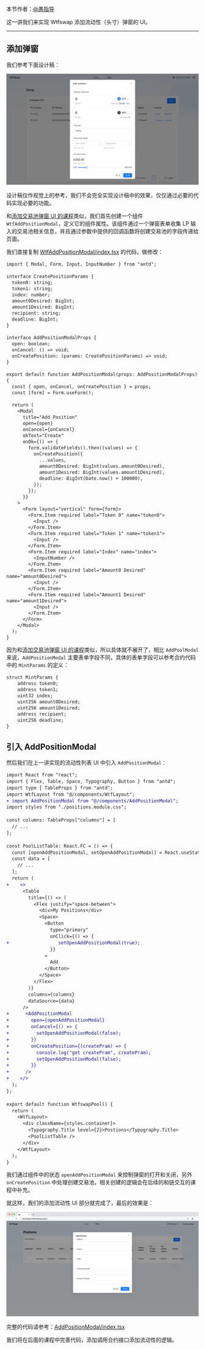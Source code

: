 本节作者：[@愚指导](https://x.com/yudao1024)

这一讲我们来实现 Wtfswap 添加流动性（头寸）弹窗的 UI。

---

## 添加弹窗

我们参考下面设计稿：

![add](./img/add.png)

设计稿仅作视觉上的参考，我们不会完全实现设计稿中的效果，仅仅通过必要的代码实现必要的功能。

和[添加交易池弹窗 UI 的课程](../P206_AddPoolUI/readme.md)类似，我们首先创建一个组件 `WtfAddPositionModal`，定义它的组件属性。该组件通过一个弹窗表单收集 LP 输入的交易池相关信息，并且通过参数中提供的回调函数将创建交易池的字段传递给页面。

我们直接复制 [WtfAddPositionModal/index.tsx](../demo/components/AddPoolModal/index.tsx) 的代码，做修改：

```tsx
import { Modal, Form, Input, InputNumber } from "antd";

interface CreatePositionParams {
  token0: string;
  token1: string;
  index: number;
  amount0Desired: BigInt;
  amount1Desired: BigInt;
  recipient: string;
  deadline: BigInt;
}

interface AddPositionModalProps {
  open: boolean;
  onCancel: () => void;
  onCreatePosition: (params: CreatePositionParams) => void;
}

export default function AddPositionModal(props: AddPositionModalProps) {
  const { open, onCancel, onCreatePosition } = props;
  const [form] = Form.useForm();

  return (
    <Modal
      title="Add Position"
      open={open}
      onCancel={onCancel}
      okText="Create"
      onOk={() => {
        form.validateFields().then((values) => {
          onCreatePosition({
            ...values,
            amount0Desired: BigInt(values.amount0Desired),
            amount1Desired: BigInt(values.amount1Desired),
            deadline: BigInt(Date.now() + 100000),
          });
        });
      }}
    >
      <Form layout="vertical" form={form}>
        <Form.Item required label="Token 0" name="token0">
          <Input />
        </Form.Item>
        <Form.Item required label="Token 1" name="token1">
          <Input />
        </Form.Item>
        <Form.Item required label="Index" name="index">
          <InputNumber />
        </Form.Item>
        <Form.Item required label="Amount0 Desired" name="amount0Desired">
          <Input />
        </Form.Item>
        <Form.Item required label="Amount1 Desired" name="amount1Desired">
          <Input />
        </Form.Item>
      </Form>
    </Modal>
  );
}
```

因为和[添加交易池弹窗 UI 的课程](../P206_AddPoolUI/readme.md)类似，所以具体就不展开了，相比 `AddPoolModal` 来说，`AddPositionModal` 主要表单字段不同，具体的表单字段可以参考合约代码 [](../demo-contract/contracts/wtfswap/interfaces/IPositionManager.sol) 中的 `MintParams` 的定义：

```solidity
struct MintParams {
    address token0;
    address token1;
    uint32 index;
    uint256 amount0Desired;
    uint256 amount1Desired;
    address recipient;
    uint256 deadline;
}
```

## 引入 AddPositionModal

然后我们在上一讲实现的流动性列表 UI 中引入 `AddPositionModal`：

```diff
import React from "react";
import { Flex, Table, Space, Typography, Button } from "antd";
import type { TableProps } from "antd";
import WtfLayout from "@/components/WtfLayout";
+ import AddPositionModal from "@/components/AddPositionModal";
import styles from "./positions.module.css";

const columns: TableProps["columns"] = [
  // ...
];

const PoolListTable: React.FC = () => {
  const [openAddPositionModal, setOpenAddPositionModal] = React.useState(false);
  const data = [
    // ...
  ];
  return (
+    <>
      <Table
        title={() => (
          <Flex justify="space-between">
            <div>My Positions</div>
            <Space>
              <Button
                type="primary"
                onClick={() => {
+                  setOpenAddPositionModal(true);
                }}
              >
                Add
              </Button>
            </Space>
          </Flex>
        )}
        columns={columns}
        dataSource={data}
      />
+      <AddPositionModal
+        open={openAddPositionModal}
+        onCancel={() => {
+          setOpenAddPositionModal(false);
+        }}
+        onCreatePosition={(createPram) => {
+          console.log("get createPram", createPram);
+          setOpenAddPositionModal(false);
+        }}
+      />
+    </>
  );
};

export default function WtfswapPool() {
  return (
    <WtfLayout>
      <div className={styles.container}>
        <Typography.Title level={2}>Postions</Typography.Title>
        <PoolListTable />
      </div>
    </WtfLayout>
  );
}
```

我们通过组件中的状态 `openAddPositionModal` 来控制弹窗的打开和关闭，另外 `onCreatePosition` 中处理创建交易池，相关创建的逻辑会在后续的和链交互的课程中补充。

就这样，我们的添加流动性 UI 部分就完成了，最后的效果是：

![create](./img/add-position.png)

完整的代码请参考：[AddPositionModal/index.tsx](../demo/components/AddPositionModal/index.tsx)

我们将在后面的课程中完善代码，添加调用合约接口添加流动性的逻辑。

